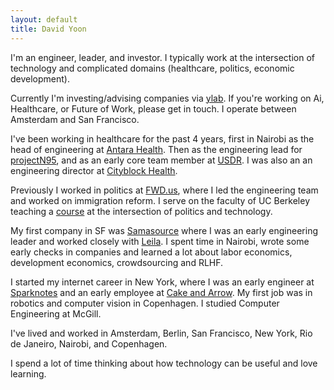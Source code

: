 ```yaml
---
layout: default
title: David Yoon
---
```



I'm an engineer, leader, and investor. I typically work at the intersection of technology and complicated domains (healthcare, politics, economic development).

Currently I'm investing/advising companies via [ylab](http://ylab.co). If you're working on Ai, Healthcare, or Future of Work, please get in touch. I operate between Amsterdam and San Francisco.

I've been working in healthcare for the past 4 years, first in Nairobi as the head of engineering at [Antara Health](https://www.notboring.co/p/antara-health-natively-integrated). Then as the engineering lead for [projectN95](https://www.projectn95.org/), and as an early core team member at [USDR](https://www.usdigitalresponse.org/). I was also an an engineering director at [Cityblock Health](https://www.cityblock.com/). 

Previously I worked in politics at [FWD.us](https://www.theguardian.com/world/2013/apr/11/mark-zuckerberg-launches-immigration-group), where I led the engineering team and worked on immigration reform. I serve on the faculty of UC Berkeley teaching a [course](https://haas.berkeley.edu/wp-content/uploads/Syllabus-UGBA39E-Civic-Technology.pdf) at the intersection of politics and technology. 

My first company in SF was [Samasource](https://sama.com) where I was an early engineering leader and worked closely with [Leila](https://www.youtube.com/watch?v=1Ce9EfF2lHE). I spent time in Nairobi, wrote some early checks in companies and learned a lot about labor economics, development economics, crowdsourcing and RLHF. 

I started my internet career in New York, where I was an early engineer at [Sparknotes](http://sparknotes.com) and an early employee at [Cake and Arrow](https://cakeandarrow.com/). My first job was in robotics and computer vision in Copenhagen. I studied Computer Engineering at McGill.

I've lived and worked in Amsterdam, Berlin, San Francisco, New York, Rio de Janeiro, Nairobi, and Copenhagen. 

I spend a lot of time thinking about how technology can be useful and love learning.


